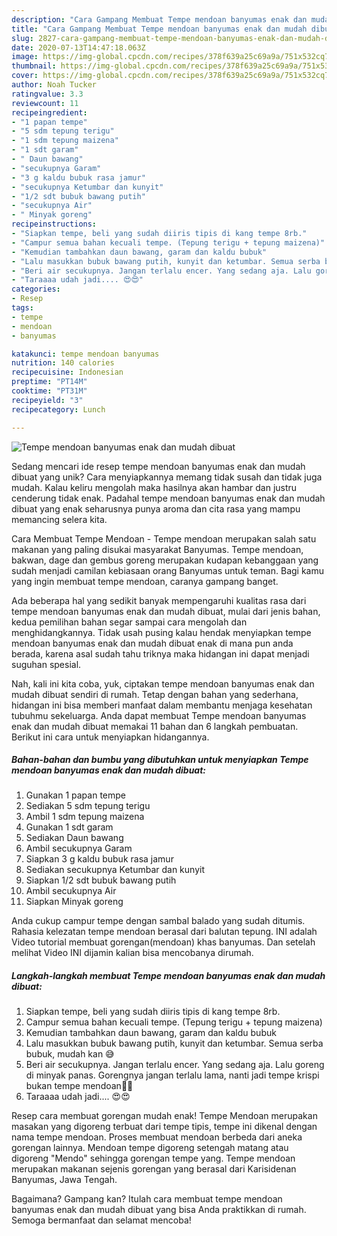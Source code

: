 ```yaml
---
description: "Cara Gampang Membuat Tempe mendoan banyumas enak dan mudah dibuat Anti Gagal"
title: "Cara Gampang Membuat Tempe mendoan banyumas enak dan mudah dibuat Anti Gagal"
slug: 2827-cara-gampang-membuat-tempe-mendoan-banyumas-enak-dan-mudah-dibuat-anti-gagal
date: 2020-07-13T14:47:18.063Z
image: https://img-global.cpcdn.com/recipes/378f639a25c69a9a/751x532cq70/tempe-mendoan-banyumas-enak-dan-mudah-dibuat-foto-resep-utama.jpg
thumbnail: https://img-global.cpcdn.com/recipes/378f639a25c69a9a/751x532cq70/tempe-mendoan-banyumas-enak-dan-mudah-dibuat-foto-resep-utama.jpg
cover: https://img-global.cpcdn.com/recipes/378f639a25c69a9a/751x532cq70/tempe-mendoan-banyumas-enak-dan-mudah-dibuat-foto-resep-utama.jpg
author: Noah Tucker
ratingvalue: 3.3
reviewcount: 11
recipeingredient:
- "1 papan tempe"
- "5 sdm tepung terigu"
- "1 sdm tepung maizena"
- "1 sdt garam"
- " Daun bawang"
- "secukupnya Garam"
- "3 g kaldu bubuk rasa jamur"
- "secukupnya Ketumbar dan kunyit"
- "1/2 sdt bubuk bawang putih"
- "secukupnya Air"
- " Minyak goreng"
recipeinstructions:
- "Siapkan tempe, beli yang sudah diiris tipis di kang tempe 8rb."
- "Campur semua bahan kecuali tempe. (Tepung terigu + tepung maizena)"
- "Kemudian tambahkan daun bawang, garam dan kaldu bubuk"
- "Lalu masukkan bubuk bawang putih, kunyit dan ketumbar. Semua serba bubuk, mudah kan 😅"
- "Beri air secukupnya. Jangan terlalu encer. Yang sedang aja. Lalu goreng di minyak panas. Gorengnya jangan terlalu lama, nanti jadi tempe krispi bukan tempe mendoan🤭🤭"
- "Taraaaa udah jadi.... 😍😍"
categories:
- Resep
tags:
- tempe
- mendoan
- banyumas

katakunci: tempe mendoan banyumas 
nutrition: 140 calories
recipecuisine: Indonesian
preptime: "PT14M"
cooktime: "PT31M"
recipeyield: "3"
recipecategory: Lunch

---
```



![Tempe mendoan banyumas enak dan mudah dibuat](https://img-global.cpcdn.com/recipes/378f639a25c69a9a/751x532cq70/tempe-mendoan-banyumas-enak-dan-mudah-dibuat-foto-resep-utama.jpg)

Sedang mencari ide resep tempe mendoan banyumas enak dan mudah dibuat yang unik? Cara menyiapkannya memang tidak susah dan tidak juga mudah. Kalau keliru mengolah maka hasilnya akan hambar dan justru cenderung tidak enak. Padahal tempe mendoan banyumas enak dan mudah dibuat yang enak seharusnya punya aroma dan cita rasa yang mampu memancing selera kita.

Cara Membuat Tempe Mendoan - Tempe mendoan merupakan salah satu makanan yang paling disukai masyarakat Banyumas. Tempe mendoan, bakwan, dage dan gembus goreng merupakan kudapan kebanggaan yang sudah menjadi camilan kebiasaan orang Banyumas untuk teman. Bagi kamu yang ingin membuat tempe mendoan, caranya gampang banget.

Ada beberapa hal yang sedikit banyak mempengaruhi kualitas rasa dari tempe mendoan banyumas enak dan mudah dibuat, mulai dari jenis bahan, kedua pemilihan bahan segar sampai cara mengolah dan menghidangkannya. Tidak usah pusing kalau hendak menyiapkan tempe mendoan banyumas enak dan mudah dibuat enak di mana pun anda berada, karena asal sudah tahu triknya maka hidangan ini dapat menjadi suguhan spesial.


Nah, kali ini kita coba, yuk, ciptakan tempe mendoan banyumas enak dan mudah dibuat sendiri di rumah. Tetap dengan bahan yang sederhana, hidangan ini bisa memberi manfaat dalam membantu menjaga kesehatan tubuhmu sekeluarga. Anda dapat membuat Tempe mendoan banyumas enak dan mudah dibuat memakai 11 bahan dan 6 langkah pembuatan. Berikut ini cara untuk menyiapkan hidangannya.

<!--inarticleads1-->

##### Bahan-bahan dan bumbu yang dibutuhkan untuk menyiapkan Tempe mendoan banyumas enak dan mudah dibuat:

1. Gunakan 1 papan tempe
1. Sediakan 5 sdm tepung terigu
1. Ambil 1 sdm tepung maizena
1. Gunakan 1 sdt garam
1. Sediakan  Daun bawang
1. Ambil secukupnya Garam
1. Siapkan 3 g kaldu bubuk rasa jamur
1. Sediakan secukupnya Ketumbar dan kunyit
1. Siapkan 1/2 sdt bubuk bawang putih
1. Ambil secukupnya Air
1. Siapkan  Minyak goreng


Anda cukup campur tempe dengan sambal balado yang sudah ditumis. Rahasia kelezatan tempe mendoan berasal dari balutan tepung. INI adalah Video tutorial membuat gorengan(mendoan) khas banyumas. Dan setelah melihat Video INI dijamin kalian bisa mencobanya dirumah. 

<!--inarticleads2-->

##### Langkah-langkah membuat Tempe mendoan banyumas enak dan mudah dibuat:

1. Siapkan tempe, beli yang sudah diiris tipis di kang tempe 8rb.
1. Campur semua bahan kecuali tempe. (Tepung terigu + tepung maizena)
1. Kemudian tambahkan daun bawang, garam dan kaldu bubuk
1. Lalu masukkan bubuk bawang putih, kunyit dan ketumbar. Semua serba bubuk, mudah kan 😅
1. Beri air secukupnya. Jangan terlalu encer. Yang sedang aja. Lalu goreng di minyak panas. Gorengnya jangan terlalu lama, nanti jadi tempe krispi bukan tempe mendoan🤭🤭
1. Taraaaa udah jadi.... 😍😍


Resep cara membuat gorengan mudah enak! Tempe Mendoan merupakan masakan yang digoreng terbuat dari tempe tipis, tempe ini dikenal dengan nama tempe mendoan. Proses membuat mendoan berbeda dari aneka gorengan lainnya. Mendoan tempe digoreng setengah matang atau digoreng &#34;Mendo&#34; sehingga gorengan tempe yang. Tempe mendoan merupakan makanan sejenis gorengan yang berasal dari Karisidenan Banyumas, Jawa Tengah. 

Bagaimana? Gampang kan? Itulah cara membuat tempe mendoan banyumas enak dan mudah dibuat yang bisa Anda praktikkan di rumah. Semoga bermanfaat dan selamat mencoba!
